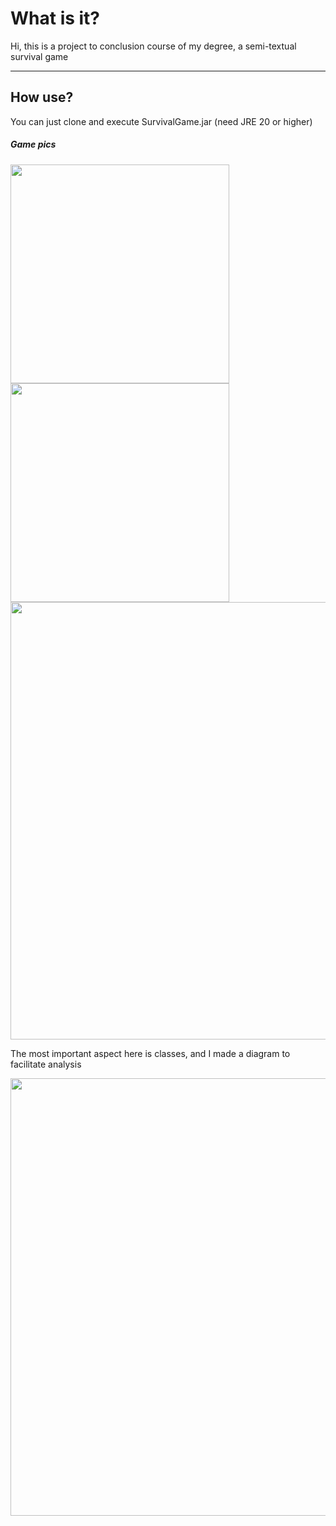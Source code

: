 <h1>What is it?</h1>
<p>Hi, this is a project to conclusion course of my degree, a semi-textual survival game</p>

<p></p>
<hr>
<h2>How use?</h2>
<p>You can just clone and execute SurvivalGame.jar (need JRE 20 or higher)</p>

<h5>Game pics</h5>
<div style='display:flex; flex-wrap: wrap;'>
  <img style='width: 350px' src="https://github.com/sheiely/suvival-game-poo-discipline/blob/main/images/pic1.png">
  <img style='width: 350px' src="https://github.com/sheiely/suvival-game-poo-discipline/blob/main/images/pic2.png">
  <img style='width: 700px' src="https://github.com/sheiely/suvival-game-poo-discipline/blob/main/images/pic3.png">  
</div>
<p>The most important aspect here is classes, and I made a diagram to facilitate analysis</p>
  <img style='width: 700px' src="https://github.com/sheiely/suvival-game-poo-discipline/blob/main/images/pic3.png">  

